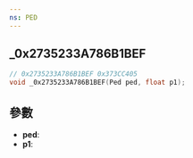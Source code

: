 ```yaml
---
ns: PED
---
```

## _0x2735233A786B1BEF

```c
// 0x2735233A786B1BEF 0x373CC405
void _0x2735233A786B1BEF(Ped ped, float p1);
```


## 參數
* **ped**: 
* **p1**: 

